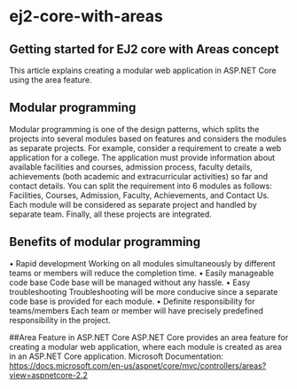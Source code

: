 # ej2-core-with-areas

## Getting started for EJ2 core with Areas concept

This article explains creating a modular web application in ASP.NET Core using the area feature. 

## Modular programming

Modular programming is one of the design patterns, which splits the projects into several modules based on features and considers the modules as separate projects.
For example, consider a requirement to create a web application for a college. The application must provide information about available facilities and courses, admission process, faculty details, achievements (both academic and extracurricular activities) so far and contact details. 
You can split the requirement into 6 modules as follows: Facilities, Courses, Admission, Faculty, Achievements, and Contact Us. Each module will be considered as separate project and handled by separate team. Finally, all these projects are integrated.

## Benefits of modular programming
•	Rapid development
Working on all modules simultaneously by different teams or members will reduce the completion time.
•	Easily manageable code base
Code base will be managed without any hassle. 
•	Easy troubleshooting
Troubleshooting will be more conducive since a separate code base is provided for each module.
•	Definite responsibility for teams/members
Each team or member will have precisely predefined responsibility in the project.

##Area Feature in ASP.NET Core
	ASP.NET Core provides an area feature for creating a modular web application, where each module is created as area in an ASP.NET Core application. 
Microsoft Documentation: https://docs.microsoft.com/en-us/aspnet/core/mvc/controllers/areas?view=aspnetcore-2.2

